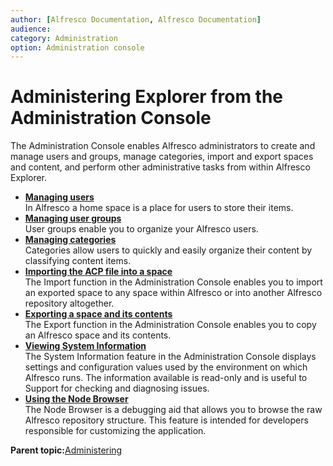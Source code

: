 ```yaml
---
author: [Alfresco Documentation, Alfresco Documentation]
audience: 
category: Administration
option: Administration console
---
```


# Administering Explorer from the Administration Console

The Administration Console enables Alfresco administrators to create and manage users and groups, manage categories, import and export spaces and content, and perform other administrative tasks from within Alfresco Explorer.

-   **[Managing users](../concepts/cuh-manage-users.md)**  
In Alfresco a home space is a place for users to store their items.
-   **[Managing user groups](../concepts/cuh-usergroups-manage.md)**  
User groups enable you to organize your Alfresco users.
-   **[Managing categories](../concepts/cuh-manage-categories.md)**  
Categories allow users to quickly and easily organize their content by classifying content items.
-   **[Importing the ACP file into a space](../tasks/tuh-admin-import.md)**  
The Import function in the Administration Console enables you to import an exported space to any space within Alfresco or into another Alfresco repository altogether.
-   **[Exporting a space and its contents](../tasks/tuh-admin-export.md)**  
The Export function in the Administration Console enables you to copy an Alfresco space and its contents.
-   **[Viewing System Information](../tasks/tuh-admin-systeminformation.md)**  
The System Information feature in the Administration Console displays settings and configuration values used by the environment on which Alfresco runs. The information available is read-only and is useful to Support for checking and diagnosing issues.
-   **[Using the Node Browser](../tasks/tuh-admin-nodebrowser.md)**  
The Node Browser is a debugging aid that allows you to browse the raw Alfresco repository structure. This feature is intended for developers responsible for customizing the application.

**Parent topic:**[Administering](../concepts/ch-administering.md)

